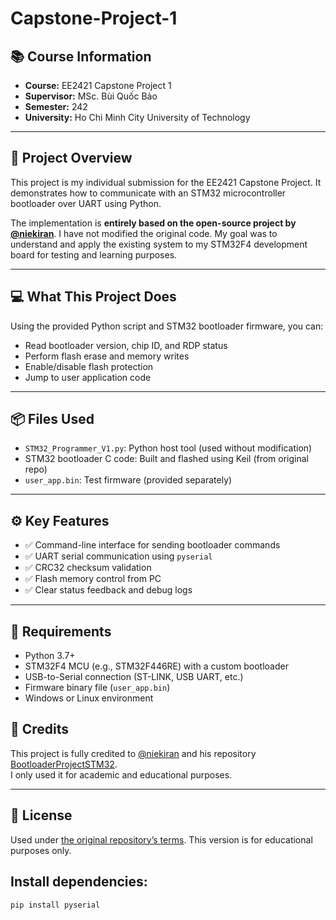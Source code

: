 # Capstone-Project-1

## 📚 Course Information
- **Course:** EE2421 Capstone Project 1  
- **Supervisor:** MSc. Bùi Quốc Bảo  
- **Semester:** 242  
- **University:** Ho Chi Minh City University of Technology  

---

## 🧩 Project Overview

This project is my individual submission for the EE2421 Capstone Project. It demonstrates how to communicate with an STM32 microcontroller bootloader over UART using Python.

The implementation is **entirely based on the open-source project by [@niekiran](https://github.com/niekiran/BootloaderProjectSTM32)**. I have not modified the original code. My goal was to understand and apply the existing system to my STM32F4 development board for testing and learning purposes.

---

## 💻 What This Project Does

Using the provided Python script and STM32 bootloader firmware, you can:

- Read bootloader version, chip ID, and RDP status
- Perform flash erase and memory writes
- Enable/disable flash protection
- Jump to user application code

---

## 📦 Files Used

- `STM32_Programmer_V1.py`: Python host tool (used without modification)
- STM32 bootloader C code: Built and flashed using Keil (from original repo)
- `user_app.bin`: Test firmware (provided separately)

---

## ⚙️ Key Features

- ✅ Command-line interface for sending bootloader commands
- ✅ UART serial communication using `pyserial`
- ✅ CRC32 checksum validation
- ✅ Flash memory control from PC
- ✅ Clear status feedback and debug logs

---

## 🧰 Requirements

- Python 3.7+
- STM32F4 MCU (e.g., STM32F446RE) with a custom bootloader
- USB-to-Serial connection (ST-LINK, USB UART, etc.)
- Firmware binary file (`user_app.bin`)
- Windows or Linux environment


## 🙏 Credits

This project is fully credited to [@niekiran](https://github.com/niekiran) and his repository [BootloaderProjectSTM32](https://github.com/niekiran/BootloaderProjectSTM32).  
I only used it for academic and educational purposes.

---

## 📜 License

Used under [the original repository’s terms](https://github.com/niekiran/BootloaderProjectSTM32). This version is for educational purposes only.

## Install dependencies:

```bash
pip install pyserial
